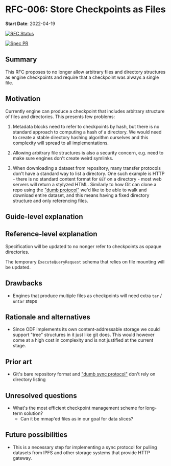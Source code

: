 # RFC-006: Store Checkpoints as Files

**Start Date**: 2022-04-19

[![RFC Status](https://img.shields.io/github/issues/detail/state/kamu-data/open-data-fabric/24?label=RFC%20Status)](https://github.com/kamu-data/open-data-fabric/issues/24)

[![Spec PR](https://img.shields.io/github/pulls/detail/state/kamu-data/open-data-fabric/25?label=Spec%20PR)](https://github.com/kamu-data/open-data-fabric/pull/25)

## Summary

This RFC proposes to no longer allow arbitrary files and directory structures as engine checkpoints and require that a checkpoint was always a single file.

## Motivation

Currently engine can produce a checkpoint that includes arbitrary structure of files and directories. This presents few problems:

1) Metadata blocks need to refer to checkpoints by hash, but there is no standard approach to computing a hash of a directory. We would need to create a stable directory hashing algorithm ourselves and this complexity will spread to all implementations.

2) Allowing arbitrary file structures is also a security concern, e.g. need to make sure engines don't create weird symlinks.

3) When downloading a dataset from repository, many transfer protocols don't have a standard way to list a directory. One such example is HTTP - there is no standard content format for `GET` on a directory - most web servers will return a stylyzed HTML. Similarly to how Git can clone a repo using the ["dumb protocol"](https://git-scm.com/book/en/v2/Git-Internals-Transfer-Protocols) we'd like to be able to walk and download entire dataset, and this means having a fixed directory structure and only referencing files.

## Guide-level explanation

## Reference-level explanation

Specification will be updated to no nonger refer to checkpoints as opaque directories.

The temporary `ExecuteQueryRequest` schema that relies on file mounting will be updated.

## Drawbacks

- Engines that produce multiple files as checkpoints will need extra `tar` / `untar` steps

## Rationale and alternatives

- Since ODF implements its own content-addressable storage we could support "tree" structures in it just like git does. This would however come at a high cost in complexity and is not justified at the current stage.

## Prior art

- Git's bare repository format and  ["dumb sync protocol"](https://git-scm.com/book/en/v2/Git-Internals-Transfer-Protocols) don't rely on directory listing

## Unresolved questions

- What's the most efficient checkpoint management scheme for long-term solution?
  - Can it be mmap'ed files as in our goal for data slices?

## Future possibilities

- This is a necessary step for implementing a sync protocol for pulling datasets from IPFS and other storage systems that provide HTTP gateway.
